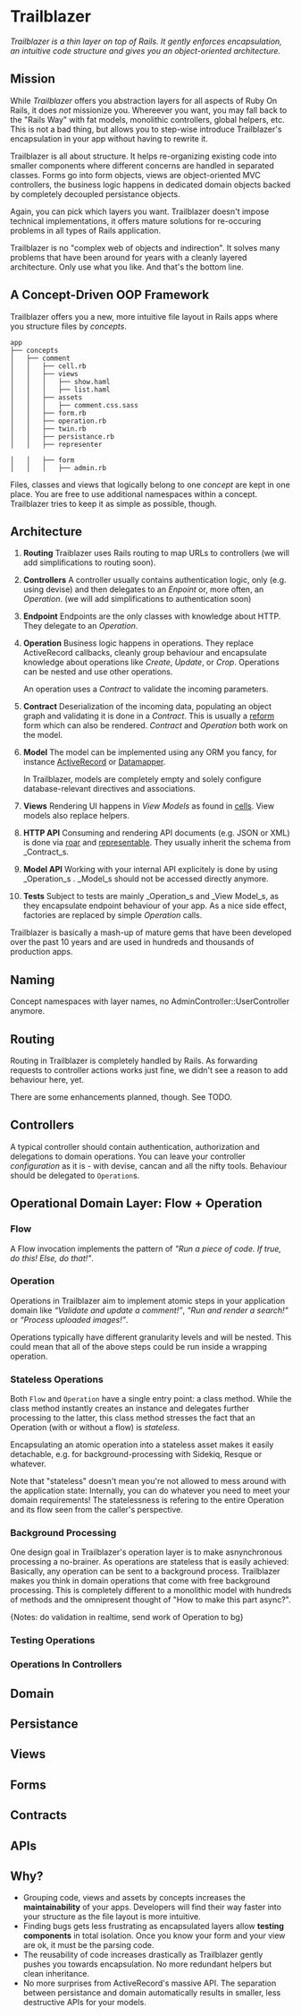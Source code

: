 # Trailblazer

_Trailblazer is a thin layer on top of Rails. It gently enforces encapsulation, an intuitive code structure and gives you an object-oriented architecture._


## Mission

While _Trailblazer_ offers you abstraction layers for all aspects of Ruby On Rails, it does _not_ missionize you. Whereever you want, you may fall back to the "Rails Way" with fat models, monolithic controllers, global helpers, etc. This is not a bad thing, but allows you to step-wise introduce Trailblazer's encapsulation in your app without having to rewrite it.

Trailblazer is all about structure. It helps re-organizing existing code into smaller components where different concerns are handled in separated classes. Forms go into form objects, views are object-oriented MVC controllers, the business logic happens in dedicated domain objects backed by completely decoupled persistance objects.

Again, you can pick which layers you want. Trailblazer doesn't impose technical implementations, it offers mature solutions for re-occuring problems in all types of Rails application.

Trailblazer is no "complex web of objects and indirection". It solves many problems that have been around for years with a cleanly layered architecture. Only use what you like. And that's the bottom line.


## A Concept-Driven OOP Framework

Trailblazer offers you a new, more intuitive file layout in Rails apps where you structure files by *concepts*.

```
app
├── concepts
│   ├── comment
│   │   ├── cell.rb
│   │   ├── views
│   │   │   ├── show.haml
│   │   │   ├── list.haml
│   │   ├── assets
│   │   │   ├── comment.css.sass
│   │   ├── form.rb
│   │   ├── operation.rb
│   │   ├── twin.rb
│   │   ├── persistance.rb
│   │   ├── representer
```

```
│   │   ├── form
│   │   │   ├── admin.rb
```

Files, classes and views that logically belong to one _concept_ are kept in one place. You are free to use additional namespaces within a concept. Trailblazer tries to keep it as simple as possible, though.

## Architecture

1. **Routing** Traiblazer uses Rails routing to map URLs to controllers (we will add simplifications to routing soon).
2. **Controllers** A controller usually contains authentication logic, only (e.g. using devise) and then delegates to an _Enpoint_ or, more often, an _Operation_.  (we will add simplifications to authentication soon)
3. **Endpoint** Endpoints are the only classes with knowledge about HTTP. They delegate to an _Operation_.
4. **Operation** Business logic happens in operations. They replace ActiveRecord callbacks, cleanly group behaviour and encapsulate knowledge about operations like _Create_, _Update_, or _Crop_. Operations can be nested and use other operations.

    An operation uses a _Contract_ to validate the incoming parameters.
5. **Contract** Deserialization of the incoming data, populating an object graph and validating it is done in a _Contract_. This is usually a [reform](https://github.com/apotonick/reform) form which can also be rendered. _Contract_ and _Operation_ both work on the model.
6. **Model** The model can be implemented using any ORM you fancy, for instance [ActiveRecord](https://github.com/rails/rails/tree/master/activerecord#active-record--object-relational-mapping-in-rails) or [Datamapper](http://datamapper.org/).

    In Trailblazer, models are completely empty and solely configure database-relevant directives and associations.
7. **Views** Rendering UI happens in _View Models_ as found in [cells](https://github.com/apotonick/cells). View models also replace helpers.
8. **HTTP API** Consuming and rendering API documents (e.g. JSON or XML) is done via [roar](https://github.com/apotonick/roar) and [representable](https://github.com/apotonick/representable). They usually inherit the schema from _Contract_s.
9. **Model API** Working with your internal API explicitely is done by using _Operation_s . _Model_s should not be accessed directly anymore.
10. **Tests** Subject to tests are mainly _Operation_s and _View Model_s, as they encapsulate endpoint behaviour of your app. As a nice side effect, factories are replaced by simple _Operation_ calls.

Trailblazer is basically a mash-up of mature gems that have been developed over the past 10 years and are used in hundreds and thousands of production apps.


## Naming

Concept namespaces with layer names, no AdminController::UserController anymore.


## Routing

Routing in Trailblazer is completely handled by Rails. As forwarding requests to controller actions works just fine, we didn't see a reason to add behaviour here, yet.

There are some enhancements planned, though. See TODO.

## Controllers

A typical controller should contain authentication, authorization and delegations to domain operations. You can leave your controller _configuration_ as it is - with devise, cancan and all the nifty tools. Behaviour should be delegated to `Operation`s.

## Operational Domain Layer: Flow + Operation

### Flow

A Flow invocation implements the pattern of _"Run a piece of code. If true, do this! Else, do that!"_.

### Operation

Operations in Trailblazer aim to implement atomic steps in your application domain like _“Validate and update a comment!”_, _"Run and render a search!"_ or _“Process uploaded images!”_.

Operations typically have different granularity levels and will be nested. This could mean that all of the above steps could be run inside a wrapping operation.



### Stateless Operations

Both `Flow` and `Operation` have a single entry point: a class method. While the class method instantly creates an instance and delegates further processing to the latter, this class method stresses the fact that an Operation (with or without a flow) is _stateless_.

Encapsulating an atomic operation into a stateless asset makes it easily detachable, e.g. for background-processing with Sidekiq, Resque or whatever.

Note that "stateless" doesn't mean you're not allowed to mess around with the application state: Internally, you can do whatever you need to meet your domain requirements! The statelessness is refering to the entire Operation and its flow seen from the caller's perspective.


### Background Processing

One design goal in Trailblazer's operation layer is to make asnynchronous processing a no-brainer. As operations are stateless that is easily achieved: Basically, any operation can be sent to a background process. Trailblazer makes you think in domain operations that come with free background processing. This is completely different to a monolithic model with hundreds of methods and the omnipresent thought of "How to make this part async?".

{Notes: do validation in realtime, send work of Operation to bg}

### Testing Operations

### Operations In Controllers


## Domain
## Persistance
## Views
## Forms
## Contracts
## APIs


## Why?

* Grouping code, views and assets by concepts increases the **maintainability** of your apps. Developers will find their way faster into your structure as the file layout is more intuitive.
* Finding bugs gets less frustrating as encapsulated layers allow **testing components** in total isolation. Once you know your form and your view are ok, it must be the parsing code.
* The reusability of code increases drastically as Trailblazer gently pushes you towards encapsulation. No more redundant helpers but clean inheritance.
* No more surprises from ActiveRecord's massive API. The separation between persistance and domain automatically results in smaller, less destructive APIs for your models.
